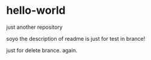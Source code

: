 # hello-world
just another repository

soyo
the description of readme is just for test in brance!

just for delete brance.
again.
